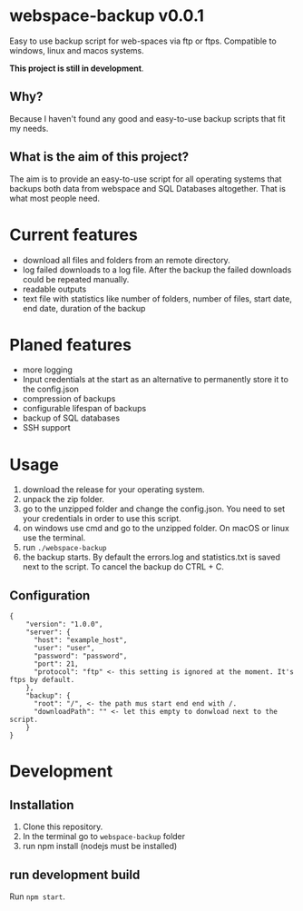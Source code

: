 # webspace-backup v0.0.1
Easy to use backup script for web-spaces via ftp or ftps. Compatible to windows, linux and macos systems.

**This project is still in development**.

## Why?
Because I haven't found any good and easy-to-use backup scripts that fit my needs.

## What is the aim of this project?
The aim is to provide an easy-to-use script for all operating systems that backups both data from webspace and SQL Databases altogether. That is what most people need.

# Current features
* download all files and folders from an remote directory.
* log failed downloads to a log file. After the backup the failed downloads could be repeated manually.
* readable outputs
* text file with statistics like number of folders, number of files, start date, end date, duration of the backup

# Planed features
* more logging
* Input credentials at the start as an alternative to permanently store it to the config.json
* compression of backups
* configurable lifespan of backups
* backup of SQL databases
* SSH support


# Usage
1. download the release for your operating system.
2. unpack the zip folder.
3. go to the unzipped folder and change the config.json. You need to set your credentials in order to use this script.
3. on windows use cmd and go to the unzipped folder. On macOS or linux use the terminal.
4. run `./webspace-backup`
5. the backup starts. By default the errors.log and statistics.txt is saved next to the script. To cancel the backup do CTRL + C.

## Configuration
    {
        "version": "1.0.0",
        "server": {
          "host": "example_host",
          "user": "user",
          "password": "password",
          "port": 21,
          "protocol": "ftp" <- this setting is ignored at the moment. It's ftps by default.
        },
        "backup": {
          "root": "/", <- the path mus start end end with /.
          "downloadPath": "" <- let this empty to donwload next to the script.
        }
    }

# Development

## Installation
1. Clone this repository.
2. In the terminal go to `webspace-backup` folder
3. run npm install (nodejs must be installed)

## run development build

Run `npm start`.
